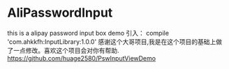 # AliPasswordInput
this is a alipay password  input box demo
引入：
compile 'com.ahkkfh:InputLibrary:1.0.0'
感谢这个大哥项目,我是在这个项目的基础上做了一点修改。喜欢这个项目会对你有帮助.
https://github.com/huage2580/PswInputViewDemo
